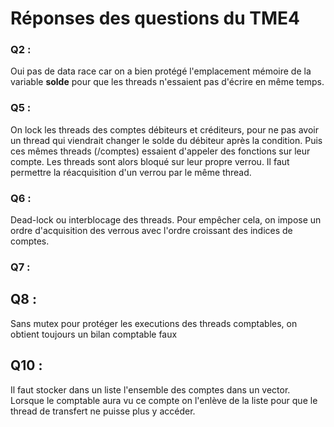 # Réponses des questions du TME4

### Q2 : 

Oui pas de data race car on a bien protégé l'emplacement mémoire de la variable **solde** pour que les threads n'essaient pas d'écrire en même temps.

### Q5 :

On lock les threads des comptes débiteurs et créditeurs, pour ne pas avoir un thread qui viendrait changer le solde  du débiteur après la condition. Puis ces mêmes threads (/comptes) essaient d'appeler des fonctions sur leur compte. Les threads sont alors bloqué sur leur propre verrou. Il faut permettre la réacquisition d'un verrou par le même thread.

### Q6 :

Dead-lock ou interblocage des threads. Pour empêcher cela, on impose un ordre d'acquisition des verrous avec l'ordre croissant des indices de comptes.

### Q7 :



## Q8 : 
Sans mutex pour protéger les executions des threads comptables, on obtient toujours un bilan comptable faux

## Q10 :
Il faut stocker dans un liste l'ensemble des comptes dans un vector. Lorsque le comptable aura vu ce compte on l'enlève de la liste pour que le thread de transfert ne puisse plus y accéder. 
